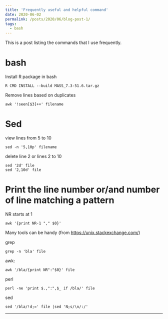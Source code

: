 ```yaml
---
title: 'Frequently useful and helpful command'
date: 2020-06-02
permalink: /posts/2020/06/blog-post-1/
tags:
  - bash
---
```


This is a post listing the commands that I use frequently.

bash
======

Install R package in bash
```
R CMD INSTALL --build MASS_7.3-51.6.tar.gz
```
Remove lines based on duplicates
```
awk '!seen[$3]++' filename
```

Sed
======

view lines from 5 to 10
```
sed -n '5,10p' filename
```
delete line 2 or lines 2 to 10
```
sed '2d' file
sed '2,10d' file
```

Print the line number or/and number of line matching a pattern
======

NR starts at 1
```
awk '{print NR-1 "," $0}'
```

Many tools can be handy (from https://unix.stackexchange.com/)

grep
```
grep -n 'bla' file
```

awk:
```
awk '/bla/{print NR":"$0}' file
```

perl
```
perl -ne 'print $.,":",$_ if /bla/' file
```

sed
```
sed '/bla/!d;=' file |sed 'N;s/\n/:/'
```

------


